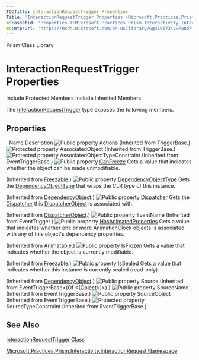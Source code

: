 ```yaml
---
TOCTitle: InteractionRequestTrigger Properties
Title: 'InteractionRequestTrigger Properties (Microsoft.Practices.Prism.Interactivity.InteractionRequest)'
ms:assetid: 'Properties.T:Microsoft.Practices.Prism.Interactivity.InteractionRequest.InteractionRequestTrigger'
ms:mtpsurl: 'https://msdn.microsoft.com/en-us/library/Gg419173(v=PandP.50)'
---
```


Prism Class Library

InteractionRequestTrigger Properties
====================================

Include Protected Members
Include Inherited Members

The [InteractionRequestTrigger](https://msdn.microsoft.com/t:microsoft.practices.prism.interactivity.interactionrequest.interactionrequesttrigger) type exposes the following members.

Properties
----------

<span id="propertyTableToggle"></span>
 
Name
Description
![](https://msdn.microsoft.com/en-us/Gg419173.pubproperty(en-us,PandP.50).gif "Public property")
Actions
(Inherited from TriggerBase.)
![](https://msdn.microsoft.com/en-us/Gg419173.protproperty(en-us,PandP.50).gif "Protected property")
AssociatedObject
(Inherited from TriggerBase.)
![](https://msdn.microsoft.com/en-us/Gg419173.protproperty(en-us,PandP.50).gif "Protected property")
AssociatedObjectTypeConstraint
(Inherited from EventTriggerBase.)
![](https://msdn.microsoft.com/en-us/Gg419173.pubproperty(en-us,PandP.50).gif "Public property")
[CanFreeze](http://msdn2.microsoft.com/en-us/library/ms600923)
Gets a value that indicates whether the object can be made unmodifiable.

(Inherited from [Freezable](http://msdn2.microsoft.com/en-us/library/ms602734).)
![](https://msdn.microsoft.com/en-us/Gg419173.pubproperty(en-us,PandP.50).gif "Public property")
[DependencyObjectType](http://msdn2.microsoft.com/en-us/library/ms600674)
Gets the [DependencyObjectType](http://msdn2.microsoft.com/en-us/library/ms589310) that wraps the CLR type of this instance. 

(Inherited from [DependencyObject](http://msdn2.microsoft.com/en-us/library/ms589309).)
![](https://msdn.microsoft.com/en-us/Gg419173.pubproperty(en-us,PandP.50).gif "Public property")
[Dispatcher](http://msdn2.microsoft.com/en-us/library/ms605656)
Gets the [Dispatcher](http://msdn2.microsoft.com/en-us/library/ms615907) this [DispatcherObject](http://msdn2.microsoft.com/en-us/library/ms615925) is associated with.

(Inherited from [DispatcherObject](http://msdn2.microsoft.com/en-us/library/ms615925).)
![](https://msdn.microsoft.com/en-us/Gg419173.pubproperty(en-us,PandP.50).gif "Public property")
EventName
(Inherited from EventTrigger.)
![](https://msdn.microsoft.com/en-us/Gg419173.pubproperty(en-us,PandP.50).gif "Public property")
[HasAnimatedProperties](http://msdn2.microsoft.com/en-us/library/ms616442)
Gets a value that indicates whether one or more [AnimationClock](http://msdn2.microsoft.com/en-us/library/ms618394) objects is associated with any of this object's dependency properties.

(Inherited from [Animatable](http://msdn2.microsoft.com/en-us/library/ms618388).)
![](https://msdn.microsoft.com/en-us/Gg419173.pubproperty(en-us,PandP.50).gif "Public property")
[IsFrozen](http://msdn2.microsoft.com/en-us/library/ms600924)
Gets a value that indicates whether the object is currently modifiable.

(Inherited from [Freezable](http://msdn2.microsoft.com/en-us/library/ms602734).)
![](https://msdn.microsoft.com/en-us/Gg419173.pubproperty(en-us,PandP.50).gif "Public property")
[IsSealed](http://msdn2.microsoft.com/en-us/library/ms600677)
Gets a value that indicates whether this instance is currently sealed (read-only).

(Inherited from [DependencyObject](http://msdn2.microsoft.com/en-us/library/ms589309).)
![](https://msdn.microsoft.com/en-us/Gg419173.pubproperty(en-us,PandP.50).gif "Public property")
Source
(Inherited from EventTriggerBase&lt;(Of &lt;([Object](http://msdn2.microsoft.com/en-us/library/e5kfa45b)&gt;)&gt;).)
![](https://msdn.microsoft.com/en-us/Gg419173.pubproperty(en-us,PandP.50).gif "Public property")
SourceName
(Inherited from EventTriggerBase.)
![](https://msdn.microsoft.com/en-us/Gg419173.pubproperty(en-us,PandP.50).gif "Public property")
SourceObject
(Inherited from EventTriggerBase.)
![](https://msdn.microsoft.com/en-us/Gg419173.protproperty(en-us,PandP.50).gif "Protected property")
SourceTypeConstraint
(Inherited from EventTriggerBase.)

See Also
--------

<span id="seeAlsoToggle"></span>
[InteractionRequestTrigger Class](https://msdn.microsoft.com/t:microsoft.practices.prism.interactivity.interactionrequest.interactionrequesttrigger)

[Microsoft.Practices.Prism.Interactivity.InteractionRequest Namespace](https://msdn.microsoft.com/n:microsoft.practices.prism.interactivity.interactionrequest)
